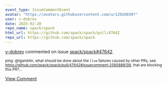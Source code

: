 ```yaml
---
event_type: IssueCommentEvent
avatar: "https://avatars.githubusercontent.com/u/12926030?"
user: v-dobrev
date: 2025-02-20
repo_name: spack/spack
html_url: https://github.com/spack/spack/pull/47642
repo_url: https://github.com/spack/spack
---
```


<a href='https://github.com/v-dobrev' target='_blank'>v-dobrev</a> commented on issue <a href='https://github.com/spack/spack/pull/47642' target='_blank'>spack/spack#47642</a>.

<small>ping: @tgamblin, what should be done about the `llvm` failures caused by other PRs, see https://github.com/spack/spack/pull/47642#issuecomment-2585888138, that are blocking this PR?...</small>

<a href='https://github.com/spack/spack/pull/47642' target='_blank'>View Comment</a>